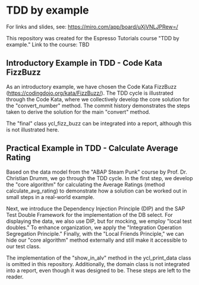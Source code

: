 # TDD by example

For links and slides, see: https://miro.com/app/board/uXjVNLJPRew=/

This repository was created for the Espresso Tutorials course "TDD by example." Link to the course: TBD

## Introductory Example in TDD - Code Kata FizzBuzz

As an introductory example, we have chosen the Code Kata FizzBuzz (https://codingdojo.org/kata/FizzBuzz/). The TDD cycle is illustrated through the Code Kata, where we collectively develop the core solution for the "convert_number" method. The commit history demonstrates the steps taken to derive the solution for the main "convert" method.

The "final" class ycl_fizz_buzz can be integrated into a report, although this is not illustrated here.

## Practical Example in TDD - Calculate Average Rating
Based on the data model from the "ABAP Steam Punk" course by Prof. Dr. Christian Drumm, we go through the TDD cycle. In the first step, we develop the "core algorithm" for calculating the Average Ratings (method calculate_avg_rating) to demonstrate how a solution can be worked out in small steps in a real-world example.

Next, we introduce the Dependency Injection Principle (DIP) and the SAP Test Double Framework for the implementation of the DB select. For displaying the data, we also use DIP, but for mocking, we employ "local test doubles." To enhance organization, we apply the "Integration Operation Segregation Principle." Finally, with the "Local Friends Principle," we can hide our "core algorithm" method externally and still make it accessible to our test class.

The implementation of the "show_in_alv" method in the ycl_print_data class is omitted in this repository. Additionally, the domain class is not integrated into a report, even though it was designed to be. These steps are left to the reader.
